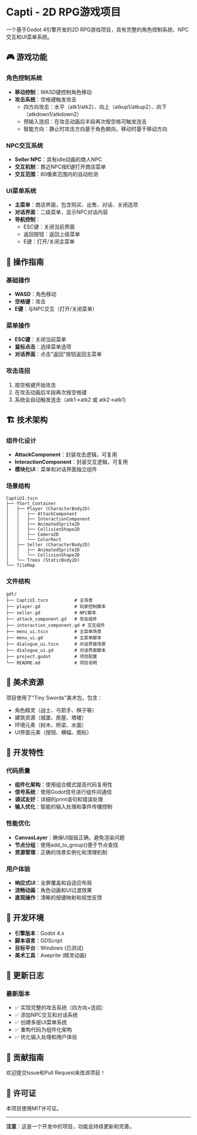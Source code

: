 # Capti - 2D RPG游戏项目

一个基于Godot 4引擎开发的2D RPG游戏项目，具有完整的角色控制系统、NPC交互和UI菜单系统。

## 🎮 游戏功能

### 角色控制系统
- **移动控制**：WASD键控制角色移动
- **攻击系统**：空格键触发攻击
  - 四方向攻击：水平（atk1/atk2）、向上（atkup1/atkup2）、向下（atkdown1/atkdown2）
  - 预输入连招：在攻击动画后半段再次按空格可触发连击
  - 智能方向：静止时攻击方向基于角色朝向，移动时基于移动方向

### NPC交互系统
- **Seller NPC**：具有idle动画的商人NPC
- **交互机制**：靠近NPC按E键打开商店菜单
- **交互范围**：80像素范围内的自动检测

### UI菜单系统
- **主菜单**：商店界面，包含购买、出售、对话、关闭选项
- **对话界面**：二级菜单，显示NPC对话内容
- **导航控制**：
  - ESC键：关闭当前界面
  - 返回按钮：返回上级菜单
  - E键：打开/关闭主菜单

## 🎯 操作指南

### 基础操作
- **WASD**：角色移动
- **空格键**：攻击
- **E键**：与NPC交互（打开/关闭菜单）

### 菜单操作
- **ESC键**：关闭当前菜单
- **鼠标点击**：选择菜单选项
- **对话界面**：点击"返回"按钮返回主菜单

### 攻击连招
1. 按空格键开始攻击
2. 在攻击动画后半段再次按空格键
3. 系统会自动触发连击（atk1→atk2 或 atk2→atk1）

## 🏗️ 技术架构

### 组件化设计
- **AttackComponent**：封装攻击逻辑，可复用
- **InteractionComponent**：封装交互逻辑，可复用
- **模块化UI**：菜单和对话界面独立组件

### 场景结构
```
CaptiUI.tscn
├── YSort_Container
│   ├── Player (CharacterBody2D)
│   │   ├── AttackComponent
│   │   ├── InteractionComponent
│   │   ├── AnimatedSprite2D
│   │   ├── CollisionShape2D
│   │   ├── Camera2D
│   │   └── ColorRect
│   ├── Seller (CharacterBody2D)
│   │   ├── AnimatedSprite2D
│   │   └── CollisionShape2D
│   └── Trees (StaticBody2D)
└── TileMap
```

### 文件结构
```
gdt/
├── CaptiUI.tscn          # 主场景
├── player.gd             # 玩家控制脚本
├── seller.gd             # NPC脚本
├── attack_component.gd   # 攻击组件
├── interaction_component.gd # 交互组件
├── menu_ui.tscn          # 主菜单场景
├── menu_ui.gd            # 主菜单脚本
├── dialogue_ui.tscn      # 对话界面场景
├── dialogue_ui.gd        # 对话界面脚本
├── project.godot         # 项目配置
└── README.md             # 项目说明
```

## 🎨 美术资源

项目使用了"Tiny Swords"美术包，包含：
- 角色精灵（战士、弓箭手、棋子等）
- 建筑资源（城堡、房屋、塔楼）
- 环境元素（树木、桥梁、水面）
- UI界面元素（按钮、横幅、图标）

## 🚀 开发特性

### 代码质量
- **组件化架构**：使用组合模式提高代码复用性
- **信号系统**：使用Godot信号进行组件间通信
- **调试友好**：详细的print语句和错误处理
- **输入优化**：智能的输入处理和事件传播控制

### 性能优化
- **CanvasLayer**：确保UI层级正确，避免渲染问题
- **节点分组**：使用add_to_group()便于节点查找
- **资源管理**：正确的场景实例化和清理机制

### 用户体验
- **响应式UI**：全屏覆盖和自适应布局
- **流畅动画**：角色动画和UI过渡效果
- **直观操作**：清晰的按键映射和视觉反馈

## 🔧 开发环境

- **引擎版本**：Godot 4.x
- **脚本语言**：GDScript
- **目标平台**：Windows (已测试)
- **美术工具**：Aseprite (精灵动画)

## 📝 更新日志

### 最新版本
- ✅ 实现完整的攻击系统（四方向+连招）
- ✅ 添加NPC交互和对话系统
- ✅ 创建多层UI菜单系统
- ✅ 重构代码为组件化架构
- ✅ 优化输入处理和用户体验

## 🤝 贡献指南

欢迎提交Issue和Pull Request来改进项目！

## 📄 许可证

本项目使用MIT许可证。

---

**注意**：这是一个开发中的项目，功能会持续更新和完善。 
